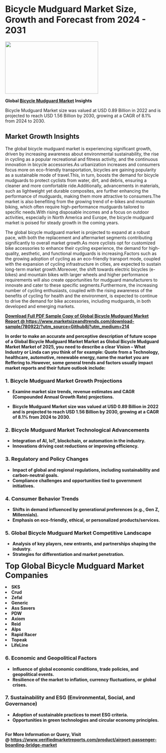 <H1>Bicycle Mudguard Market Size, Growth and Forecast from 2024 - 2031</H1><img class="aligncenter size-medium wp-image-584254" src="https://thirdeyenews.in/wp-content/uploads/2024/09/Global-Market-Research-300x168.jpeg" alt="" width="300" height="168" /><p><strong>Global&nbsp;<a href="https://www.marketsizeandtrends.com/download-sample/780922/?utm_source=Github8j?utm_medium=214">Bicycle Mudguard Market</a> Insights</strong></p><p>Bicycle Mudguard Market size was valued at USD 0.89 Billion in 2022 and is projected to reach USD 1.56 Billion by 2030, growing at a CAGR of 8.1% from 2024 to 2030.</p><p><h2>Market Growth Insights</h2> <p>The global bicycle mudguard market is experiencing significant growth, driven by increasing awareness about environmental sustainability, the rise in cycling as a popular recreational and fitness activity, and the continuous innovation in bicycle accessories.As urbanization increases and consumers focus more on eco-friendly transportation, bicycles are gaining popularity as a sustainable mode of travel.This, in turn, boosts the demand for bicycle mudguards to protect cyclists from water, dirt, and debris, ensuring a cleaner and more comfortable ride.Additionally, advancements in materials, such as lightweight yet durable composites, are further enhancing the performance of mudguards, making them more attractive to consumers.The market is also benefiting from the growing trend of e-bikes and mountain biking, which often require high-performance mudguards tailored to specific needs.With rising disposable incomes and a focus on outdoor activities, especially in North America and Europe, the bicycle mudguard market is poised for steady growth in the coming years.</p> <p><strong><a href="#"></a></strong></p> <p>The global bicycle mudguard market is projected to expand at a robust pace, with both the replacement and aftermarket segments contributing significantly to overall market growth.As more cyclists opt for customized bike accessories to enhance their cycling experience, the demand for high-quality, aesthetic, and functional mudguards is increasing.Factors such as the growing adoption of cycling as an eco-friendly transport mode, coupled with the expansion of cycling infrastructure in cities, are expected to sustain long-term market growth.Moreover, the shift towards electric bicycles (e-bikes) and mountain bikes with larger wheels and higher performance requirements will also create opportunities for mudguard manufacturers to innovate and cater to these specific segments.Furthermore, the increasing number of cycling enthusiasts, coupled with the rising awareness of the benefits of cycling for health and the environment, is expected to continue to drive the demand for bike accessories, including mudguards, in both developed and emerging markets.</p> <p><strong><a href="#"></p><p><span class=""><strong>Download Full PDF Sample Copy of Global Bicycle Mudguard Market Report</strong> @ <a href="https://www.marketsizeandtrends.com/download-sample/780922/?utm_source=Github8j?utm_medium=214" target="_blank">https://www.marketsizeandtrends.com/download-sample/780922/?utm_source=Github8j?utm_medium=214</a></span></p><p>In order to make an accurate and perceptive description of future scope of a Global&nbsp;Bicycle Mudguard Market Market as Global&nbsp;Bicycle Mudguard Market Market of 2025, you need to describe a clear Vision &ndash; What Industry or Linda can you think of for example: Quote from a Technology, healthcare, automotive, renewable energy, name the market you are Reffering to.However, some general trends and factors usually impact market reports and their future outlook include:</p><h3>1.&nbsp;<strong>Bicycle Mudguard Market Growth Projections</strong></h3><ul><li>Examine market size trends, revenue estimates and CAGR (Compounded Annual Growth Rate) projections.</li><li><p>Bicycle Mudguard Market size was valued at USD 0.89 Billion in 2022 and is projected to reach USD 1.56 Billion by 2030, growing at a CAGR of 8.1% from 2024 to 2030.</p></li></ul><h3>2.&nbsp;<strong>Bicycle Mudguard Market Technological Advancements</strong></h3><ul><li>Integration of AI, IoT, blockchain, or automation in the industry.</li><li>Innovations driving cost reductions or improving efficiency.</li></ul><h3>3.&nbsp;<strong>Regulatory and Policy Changes</strong></h3><ul><li>Impact of global and regional regulations, including sustainability and carbon-neutral goals.</li><li>Compliance challenges and opportunities tied to government initiatives.</li></ul><h3>4.&nbsp;<strong>Consumer Behavior Trends</strong></h3><ul><li>Shifts in demand influenced by generational preferences (e.g., Gen Z, Millennials).</li><li>Emphasis on eco-friendly, ethical, or personalized products/services.</li></ul><h3>5.&nbsp;<strong>Global Bicycle Mudguard Market Competitive Landscape</strong></h3><ul><li>Analysis of key players, new entrants, and partnerships shaping the industry.</li><li>Strategies for differentiation and market penetration.</li></ul><p data-pm-slice="1 1 []"><span style="color: inherit; font-family: inherit; font-size: 25px;">Top Global Bicycle Mudguard Market Companies</span></p><div class="" data-test-id=""><p><li>SKS</li><li> Crud</li><li> Zefal</li><li> Generic</li><li> Ass Savers</li><li> PDW</li><li> Axiom</li><li> Reid</li><li> Alps</li><li> Rapid Racer</li><li> Topeak</li><li> LifeLine</li></p></div><h3>6.&nbsp;<strong>Economic and Geopolitical Factors</strong></h3><ul><li>Influence of global economic conditions, trade policies, and geopolitical events.</li><li>Resilience of the market to inflation, currency fluctuations, or global crises.</li></ul><h3>7.&nbsp;<strong>Sustainability and ESG (Environmental, Social, and Governance)</strong></h3><ul><li>Adoption of sustainable practices to meet ESG criteria.</li><li>Opportunities in green technologies and circular economy principles.</li></ul><h2><strong style="font-size: 14px;">For More Information or Query, Visit @&nbsp;</strong><a style="background-color: #ffffff; font-size: 14px;" href="https://www.marketsizeandtrends.com/report/bicycle-mudguard-market/" target="_blank">https://www.verifiedmarketreports.com/product/airport-passenger-boarding-bridge-market</a></h2>